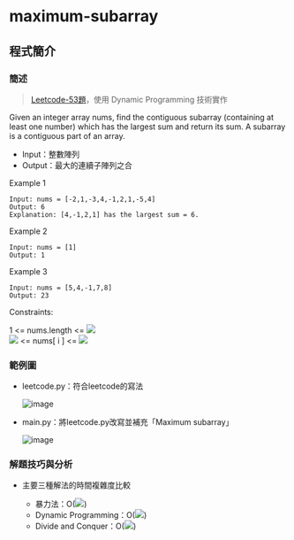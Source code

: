 # maximum-subarray
## 程式簡介
### 簡述
> [Leetcode-53題](https://leetcode.com/problems/maximum-subarray/)，使用 Dynamic Programming 技術實作

Given an integer array nums, find the contiguous subarray (containing at least one number) which has the largest sum and return its sum.
A subarray is a contiguous part of an array.

* Input：整數陣列
* Output：最大的連續子陣列之合

Example 1
```
Input: nums = [-2,1,-3,4,-1,2,1,-5,4]
Output: 6
Explanation: [4,-1,2,1] has the largest sum = 6.
```
Example 2
```
Input: nums = [1]
Output: 1
```
Example 3
```
Input: nums = [5,4,-1,7,8]
Output: 23
```
Constraints:

1 <= nums.length <= <img src="https://render.githubusercontent.com/render/math?math=10^5">  
<img src="https://render.githubusercontent.com/render/math?math=-10^4"> <= nums[ i ] <= <img src="https://render.githubusercontent.com/render/math?math=10^4">

### 範例圖
* leetcode.py：符合leetcode的寫法  

  ![image](https://user-images.githubusercontent.com/93152909/139852988-9e7f2cec-1305-4df2-b1af-bdcea0a7b3e9.png)

* main.py：將leetcode.py改寫並補充「Maximum subarray」  

  ![image](https://user-images.githubusercontent.com/93152909/139862612-7294e767-8981-4654-914d-e94b6559fce0.png)


### 解題技巧與分析
* 主要三種解法的時間複雜度比較

  * 暴力法：O(<img src="https://render.githubusercontent.com/render/math?math=n^2">)
  * Dynamic Programming：O(<img src="https://render.githubusercontent.com/render/math?math=n">)
  * Divide and Conquer：O(<img src="https://render.githubusercontent.com/render/math?math=n">)
  
